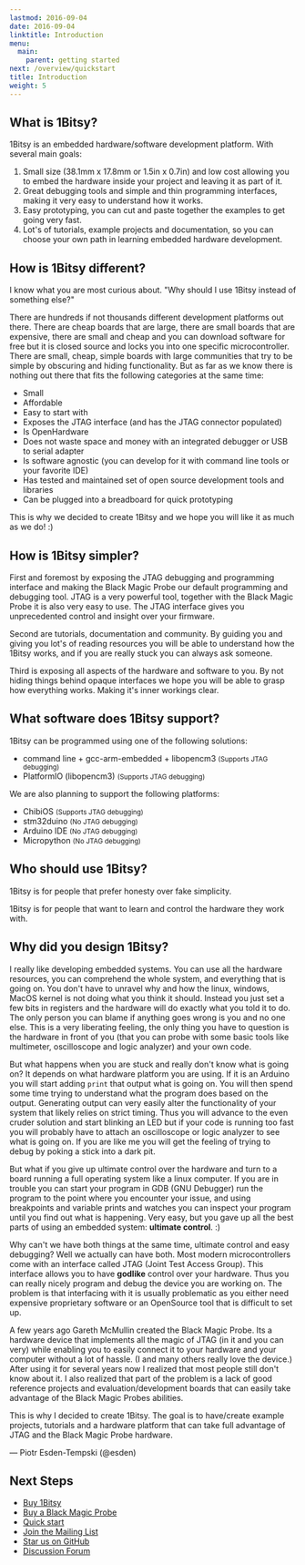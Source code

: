 ```yaml
---
lastmod: 2016-09-04
date: 2016-09-04
linktitle: Introduction
menu:
  main:
    parent: getting started
next: /overview/quickstart
title: Introduction
weight: 5
---
```


## What is 1Bitsy?

1Bitsy is an embedded hardware/software development platform. With several main goals:

1. Small size (38.1mm x 17.8mm or 1.5in x 0.7in) and low cost allowing you to embed the hardware inside your project and leaving it as part of it.
2. Great debugging tools and simple and thin programming interfaces, making it very easy to understand how it works.
3. Easy prototyping, you can cut and paste together the examples to get going very fast.
4. Lot's of tutorials, example projects and documentation, so you can choose your own path in learning embedded hardware development.

## How is 1Bitsy different?

I know what you are most curious about. "Why should I use 1Bitsy instead of
something else?"

There are hundreds if not thousands different development platforms out there.
There are cheap boards that are large, there are small boards that are
expensive, there are small and cheap and you can download software for free but
it is closed source and locks you into one specific microcontroller. There are
small, cheap, simple boards with large communities that try to be simple by
obscuring and hiding functionality. But as far as we know there is nothing out
there that fits the following categories at the same time:

* Small
* Affordable
* Easy to start with
* Exposes the JTAG interface (and has the JTAG connector populated)
* Is OpenHardware
* Does not waste space and money with an integrated debugger or USB to serial adapter
* Is software agnostic (you can develop for it with command line tools or your favorite IDE)
* Has tested and maintained set of open source development tools and libraries
* Can be plugged into a breadboard for quick prototyping

This is why we decided to create 1Bitsy and we hope you will like it as much as we do! :)

<!--Scratch:-->

<!-- Embedded hardware development platforms divide into two
categories. Hobbyist and Professional.

_Professional_ platforms are very versatile but come at a high pricetag and are
so complicated that you can write a PHD about each one of them. The evaluation
boards are very expensive and large. Making them impractical if you want to make
them part of a device you are making. The assumption is that you will end up
designing your own hardware anyways, and you work for a company that can justify
paying thousands for the tools as they are cheaper than the engineer time.

_Hobby/artist_ platforms are smaller and simpler, but usually they achieve that
by hiding most of the functionality under a thick layer of "simple APIs"
(Application Programming Interfaces). To make a prototype you can very quickly
download a sketch from a forum and make a prototype. But more often than not, as
soon as you want to make your prototype into the real thing you end up rewriting
everything in assembly, so that it fits onto your tiny 8bit microcontroller. -->

<!-- 1Bitsy will not hide anything from you to create an illusion of simplicity. We
will rather give you all the tools, documentation and tutorials so the 1Bitsy is
simple to understand. Our philosophy is that if you actually understand the
device that you are working with and have good tools to make them transparent,
embedded systems __become__ simple. There is no need to create abstraction
layers to hide anything. This is why you are using a microcontroller instead of
a computer board like the Raspberry PI in the first place. Adding layers of
unpenetrable abstraction to make things "simple" seems counter intuitive.-->

<!-- The big advantage of microcontrollers vs computer boards that run full fledged
operating systems is that you are the GOD of the hardware and you have full and
unlimited control, so hiding and "simplifying" them is a step into the wrong
direction.-->

## How is 1Bitsy simpler?

First and foremost by exposing the JTAG debugging and programming interface and
making the Black Magic Probe our default programming and debugging tool. JTAG is
a very powerful tool, together with the Black Magic Probe it is also very easy
to use. The JTAG interface gives you unprecedented control and insight over your
firmware.

Second are tutorials, documentation and community. By guiding you and giving you
lot's of reading resources you will be able to understand how the 1Bitsy works,
and if you are really stuck you can always ask someone.

Third is exposing all aspects of the hardware and software to you. By not hiding
things behind opaque interfaces we hope you will be able to grasp how everything
works. Making it's inner workings clear.

## What software does 1Bitsy support?

1Bitsy can be programmed using one of the following solutions:

* command line + gcc-arm-embedded + libopencm3 <small>(Supports JTAG debugging)</small>
* PlatformIO (libopencm3) <small>(Supports JTAG debugging)</small>

We are also planning to support the following platforms:

* ChibiOS <small>(Supports JTAG debugging)</small>
* stm32duino <small>(No JTAG debugging)</small>
* Arduino IDE <small>(No JTAG debugging)</small>
* Micropython <small>(No JTAG debugging)</small>

## Who should use 1Bitsy?

1Bitsy is for people that prefer honesty over fake simplicity.

1Bitsy is for people that want to learn and control the hardware they work with.

## Why did you design 1Bitsy?

I really like developing embedded systems. You can use all the hardware
resources, you can comprehend the whole system, and everything that is going on.
You don't have to unravel why and how the linux, windows, MacOS kernel is not
doing what you think it should. Instead you just set a few bits in registers and
the hardware will do exactly what you told it to do. The only person you can
blame if anything goes wrong is you and no one else. This is a very liberating
feeling, the only thing you have to question is the hardware in front of you
(that you can probe with some basic tools like multimeter, oscilloscope and
logic analyzer) and your own code.

But what happens when you are stuck and really don't know what is going on? It
depends on what hardware platform you are using. If it is an Arduino you will
start adding `print` that output what is going on. You will then spend some time
trying to understand what the program does based on the output. Generating
output can very easily alter the functionality of your system that likely relies
on strict timing. Thus you will advance to the even cruder solution and start
blinking an LED but if your code is running too fast you will probably have to
attach an oscilloscope or logic analyzer to see what is going on. If you are
like me you will get the feeling of trying to debug by poking a stick into a
dark pit.

But what if you give up ultimate control over the hardware and turn to a board
running a full operating system like a linux computer. If you are in trouble you
can start your program in GDB (GNU Debugger) run the program to the point where
you encounter your issue, and using breakpoints and variable prints and watches
you can inspect your program until you find out what is happening. Very easy,
but you gave up all the best parts of using an embedded system: __ultimate
control__. :)

Why can't we have both things at the same time, ultimate control and easy
debugging? Well we actually can have both. Most modern microcontrollers come
with an interface called JTAG (Joint Test Access Group). This interface allows
you to have __godlike__ control over your hardware. Thus you can really nicely
program and debug the device you are working on. The problem is that interfacing
with it is usually problematic as you either need expensive proprietary software
or an OpenSource tool that is difficult to set up.

A few years ago Gareth McMullin created the Black Magic Probe. Its a hardware
device that implements all the magic of JTAG (in it and you can very) while enabling you to easily
connect it to your hardware and your computer without a lot of hassle. (I and
many others really love the device.) After using it for several years now I
realized that most people still don't know about it. I also realized that part
of the problem is a lack of good reference projects and evaluation/development
boards that can easily take advantage of the Black Magic Probes abilities.

This is why I decided to create 1Bitsy. The goal is to have/create example projects,
tutorials and a hardware platform that can take full advantage of JTAG and the
Black Magic Probe hardware.

<!-- Scratch -->

<!--It is an interface that you can connect a probe to and allow your computer to
interrupt your microcontroller and take over control in a real GOD like manner.
You can do EVERYTHING!!! Change memory, access registers, inject code, set
breakpoints, watch variables and much much much more. But why don't we know
about it, you ask. That is a very good question. But I think the main reason is
that the original Arduino Uno does not have a JTAG interface. There are Atmel
AVR microcontrollers with JTAG but they are much larger and more expensive than
what the inventors of Arduino were willing to put into their boards.-->

<!--Today most ARM microcontrollers do have JTAG but the Arduino boards that have
that interface don't even have the connector populated. You can solder on your
own connector, and cobble together an FTDI based probe and figure out how to get
OpenOCD to actually work to get debugging working, or you buy a four figure
license for one of the commercial embedded development IDE. But that is making
something that should be simple overly complicated.-->

<!--But there is a solution. It is called the Black Magic Probe. It removes the
trouble of setting up OpenOCD. All you need to do is to plug it into your
Microcontroller's JTAG connector on one end and into your computer's USB port.
It will be detected as a virtual serial port that you can connect to with the
GNU Debugger (GDB). No middleman, no config scripts, no frustration. But it
seems that there are not very many people that know about it. Also unless you
are handy with a soldering iron and know what you are doing you will unlikely
end up using it for your hobby project.-->

<!--With 1Bitsy I decided to change the status quo. 1Bitsy is designed to work out
of the box with the Black Magic Probe JTAG/SWD debugger. The project is designed
to provide resources for you to get up and running quickly, with lot's of
examples, template projects, tutorials and software packages, that are designed
to be understood.-->

&mdash; Piotr Esden-Tempski (@esden)

## Next Steps

 * [Buy 1Bitsy](http://1bitsquared.com/products/1bitsy)
 * [Buy a Black Magic Probe](http://1bitsquared.com/products/black-magic-probe)
 * [Quick start](/overview/quickstart/)
 * [Join the Mailing List](/community/discourse-forum/)
 * [Star us on GitHub](https://github.com/1bitsy)
 * [Discussion Forum](http://discuss.1bitsy.org/)
